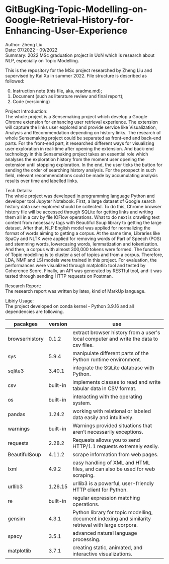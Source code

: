 # GitBugKing-Topic-Modelling-on-Google-Retrieval-History-for-Enhancing-User-Experience

Author: Zheng Liu  
Date: 07/2022 - 09/2022  
Summary: 2022 MSc graduation project in UoN which is research about NLP, especially on Topic Modelling.

This is the repository for the MSc project researched by Zheng Liu and supervised by Kai Xu in summer 2022. File structure is described as followed:  

0. Instruction note (this file, aka, readme.md);  
1. Document (such as literature review and final report);  
2. Code (versioning)

Project Introduction:  
The whole project is a Sensemaking project which develop a Google Chrome extension for enhancing user retrieval experience. The extension will capture the links user explored and provide service like Visualization, Analysis and Recommendation depending on history links. The research of whole Sensemaking project could be separated as front-end and back-end parts. For the front-end part, it researched different ways for visualizing user exploration in real-time after opening the extension. And back-end technology in this Sensemaking project takes an essential role which analyses the exploration history from the moment user opening the extension until stopping exploration. In the end, the user ticks the button for sending the order of searching history analysis. For the prospect in such field, relevant recommendations could be made by accumulating analysis results over time and labelled links.

Tech Details:  
The whole project was developed in programming language Python and developer tool Jupyter Notebook. First, a large dataset of Google search history data user explored should be collected. To do this, Chrome browser history file will be accessed through SQLite for getting links and writing them all in a csv by file IOFlow operations. What to do next is crawling text content from necessary tags with Beautiful Soup library to getting the large dataset. After that, NLP English model was applied for normalizing the format of words aiming to getting a corpus. At the same time, Libraries like SpaCy and NLTK were applied for removing words of Part of Speech (POS) and stemming words, lowercasing words, lemmatization and tokenization. And then, a corpus with almost 300,000 tokens were formed. The function of Topic modelling is to cluster a set of topics and from a corpus. Therefore, LDA, NMF and LSI models were trained in this project. For evaluation, the performances were visualized through matplotlib tool and tested by Coherence Score. Finally, an API was generated by RESTful tool, and it was tested through sending HTTP requests on Postman.

Research Report:  
The research report was written by latex, kind of MarkUp language.  

Libiriy Usage:  
The project developed on conda kernel - Python 3.9.16 and all dependencies are following.

| pacakges | version | use |
| ----  | ----  | ---- |
| browserhistory | 0.1.2 | extract browser history from a user's local computer and write the data to csv files. |
| sys | 5.9.4 | manipulate different parts of the Python runtime environment. |
| sqlite3 | 3.40.1 | integrate the SQLite database with Python. |
| csv | built-in | implements classes to read and write tabular data in CSV format. |
| os | built-in | interacting with the operating system. |
| pandas | 1.24.2 | working with relational or labeled data easily and intuitively. |
| warnings | built-in | Warnings provided situations that aren’t necessarily exceptions. |
| requests | 2.28.2 | Requests allows you to send HTTP/1.1 requests extremely easily. |
| BeautifulSoup | 4.11.2 | scrape information from web pages. |
| lxml | 4.9.2 | easy handling of XML and HTML files, and can also be used for web scraping. |
| urllib3 | 1.26.15 | urllib3 is a powerful, user-friendly HTTP client for Python. |
| re | built-in | regular expression matching operations. |
| gensim | 4.3.1 | Python library for topic modelling, document indexing and similarity retrieval with large corpora. |
| spacy | 3.5.1 | advanced natural language processing. |
| matplotlib | 3.7.1 | creating static, animated, and interactive visualizations. |  

